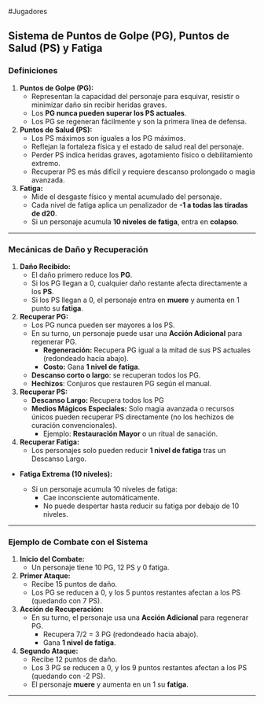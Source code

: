 #Jugadores
## **Sistema de Puntos de Golpe (PG), Puntos de Salud (PS) y Fatiga**

### **Definiciones**

1. **Puntos de Golpe (PG):**
    - Representan la capacidad del personaje para esquivar, resistir o minimizar daño sin recibir heridas graves.
    - Los **PG nunca pueden superar los PS actuales**.
    - Los PG se regeneran fácilmente y son la primera línea de defensa.
1. **Puntos de Salud (PS):**
    - Los PS máximos son iguales a los PG máximos.
    - Reflejan la fortaleza física y el estado de salud real del personaje.
    - Perder PS indica heridas graves, agotamiento físico o debilitamiento extremo.
    - Recuperar PS es más difícil y requiere descanso prolongado o magia avanzada.
3. **Fatiga:**
    - Mide el desgaste físico y mental acumulado del personaje.
    - Cada nivel de fatiga aplica un penalizador de **-1 a todas las tiradas de d20**.
    - Si un personaje acumula **10 niveles de fatiga**, entra en **colapso**.

---

### **Mecánicas de Daño y Recuperación**

1. **Daño Recibido:**
    - El daño primero reduce los **PG**.
    - Si los PG llegan a 0, cualquier daño restante afecta directamente a los **PS**.
    - Si los PS llegan a 0, el personaje entra en **muere** y aumenta en 1 punto su **fatiga**.
2. **Recuperar PG:**
    - Los PG nunca pueden ser mayores a los PS.
    - En su turno, un personaje puede usar una **Acción Adicional** para regenerar PG.
        - **Regeneración:** Recupera PG igual a la mitad de sus PS actuales (redondeado hacia abajo).
        - **Costo:** Gana **1 nivel de fatiga**.
    - **Descanso corto o largo**: se recuperan todos los PG. 
    - **Hechizos**: Conjuros que restauren PG según el manual.
3. **Recuperar PS:**
    - **Descanso Largo:** Recupera todos los PG
    - **Medios Mágicos Especiales:** Solo magia avanzada o recursos únicos pueden recuperar PS directamente (no los hechizos de curación convencionales).
	    - Ejemplo: **Restauración Mayor** o un ritual de sanación.
4. **Recuperar Fatiga:**
    - Los personajes solo pueden reducir **1 nivel de fatiga** tras un Descanso Largo.

-  **Fatiga Extrema (10 niveles):**
    
    - Si un personaje acumula 10 niveles de fatiga:
        - Cae inconsciente automáticamente.
        - No puede despertar hasta reducir su fatiga por debajo de 10 niveles.

---


### **Ejemplo de Combate con el Sistema**

1. **Inicio del Combate:**
    - Un personaje tiene 10 PG, 12 PS y 0 fatiga.
2. **Primer Ataque:**
    - Recibe 15 puntos de daño.
    - Los PG se reducen a 0, y los 5 puntos restantes afectan a los PS (quedando con 7 PS).
3. **Acción de Recuperación:**
    - En su turno, el personaje usa una **Acción Adicional** para regenerar PG.
        - Recupera 7/2 = 3 PG (redondeado hacia abajo).
        - Gana **1 nivel de fatiga**.
4. **Segundo Ataque:**
    - Recibe 12 puntos de daño.
    - Los 3 PG se reducen a 0, y los 9 puntos restantes afectan a los PS (quedando con -2 PS).
    - El personaje **muere** y aumenta en un 1 su **fatiga**.

---

